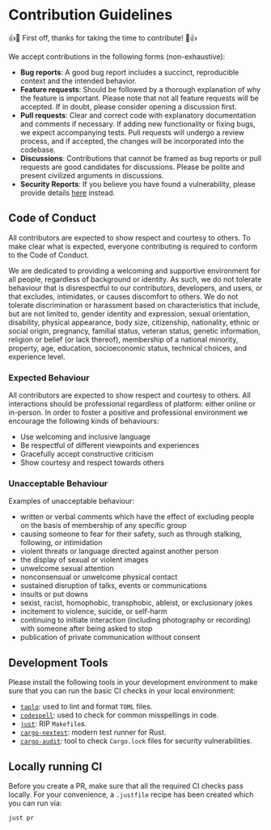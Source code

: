 # Contribution Guidelines

:+1::tada: First off, thanks for taking the time to contribute! :tada::+1:

We accept contributions in the following forms (non-exhaustive):

- **Bug reports**: A good bug report includes a succinct,
  reproducible context and the intended behavior.
- **Feature requests**: Should be followed by a thorough explanation of why
  the feature is important. Please note that not all feature requests will be
  accepted. If in doubt, please consider opening a discussion first.
- **Pull requests**: Clear and correct code with explanatory documentation
  and comments if necessary. If adding new functionality or fixing bugs,
  we expect accompanying tests. Pull requests will undergo a review process,
  and if accepted, the changes will be incorporated into the codebase.
- **Discussions**: Contributions that cannot be framed as bug reports
  or pull requests are good candidates for discussions. Please be polite
  and present civilized arguments in discussions.
- **Security Reports**: If you believe you have found a vulnerability,
  please provide details [here](mailto:security@alpenlabs.io) instead.

## Code of Conduct

All contributors are expected to show respect and courtesy to others.
To make clear what is expected, everyone contributing is required to conform to
the Code of Conduct.

We are dedicated to providing a welcoming and supportive environment for all people,
regardless of background or identity.
As such, we do not tolerate behaviour that is disrespectful to our contributors, developers, and users,
or that excludes, intimidates, or causes discomfort to others.
We do not tolerate discrimination or harassment based on characteristics that include,
but are not limited to, gender identity and expression, sexual orientation, disability,
physical appearance, body size, citizenship, nationality, ethnic or social origin, pregnancy,
familial status, veteran status, genetic information, religion or belief (or lack thereof),
membership of a national minority, property, age, education, socioeconomic status,
technical choices, and experience level.

### Expected Behaviour

All contributors are expected to show respect and courtesy to others.
All interactions should be professional regardless of platform:
either online or in-person.
In order to foster a positive and professional environment we encourage
the following kinds of behaviours:

- Use welcoming and inclusive language
- Be respectful of different viewpoints and experiences
- Gracefully accept constructive criticism
- Show courtesy and respect towards others

### Unacceptable Behaviour

Examples of unacceptable behaviour:

- written or verbal comments which have the effect of excluding people on
  the basis of membership of any specific group
- causing someone to fear for their safety, such as through stalking,
  following, or intimidation
- violent threats or language directed against another person
- the display of sexual or violent images
- unwelcome sexual attention
- nonconsensual or unwelcome physical contact
- sustained disruption of talks, events or communications
- insults or put downs
- sexist, racist, homophobic, transphobic, ableist, or exclusionary jokes
- incitement to violence, suicide, or self-harm
- continuing to initiate interaction (including photography or recording)
  with someone after being asked to stop
- publication of private communication without consent

## Development Tools

Please install the following tools in your development environment to make sure that
you can run the basic CI checks in your local environment:

- [`taplo`](https://taplo.tamasfe.dev/cli/installation/binary.html):
  used to lint and format `TOML` files.
- [`codespell`](https://github.com/codespell-project/codespell):
  used to check for common misspellings in code.
- [`just`](https://just.systems):
  RIP `Makefile`s.
- [`cargo-nextest`](https://nexte.st):
  modern test runner for Rust.
- [`cargo-audit`](https://docs.rs/cargo-audit/latest/cargo_audit/):
  tool to check `Cargo.lock` files for security vulnerabilities.

## Locally running CI

Before you create a PR, make sure that all the required CI checks pass locally.
For your convenience, a `.justfile` recipe has been created which you can run via:

```bash
just pr
```
